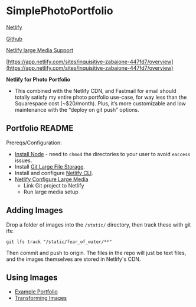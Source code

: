 # SimplePhotoPortfolio

  [Netlify](https://app.netlify.com/sites/inquisitive-zabaione-447fd7/overview) 

  [Github](https://github.com/samclayj/SimplePhotoPortfolio/tree/main) 

  [Netlify large Media Support](https://app.netlify.com/sites/inquisitive-zabaione-447fd7/large-media) 

 [https://app.netlify.com/sites/inquisitive-zabaione-447fd7/overview](https://app.netlify.com/sites/inquisitive-zabaione-447fd7/overview) 

**Netlify for Photo Portfolio**

* This combined with the Netlify CDN, and Fastmail for email should totally satisfy my entire photo portfolio use-case, for way less than the Squarespace cost (~$20/month). Plus, it’s more customizable and low maintenance with the “deploy on git push” options.


## Portfolio README

Prereqs/Configuration:

- [Install Node](https://nodejs.org/en/download/) - need to `chmod` the directories to your user to avoid `eaccess` issues.
- Install [Git Large File Storage](https://git-lfs.github.com).
- Install and configure [Netlify CLI](https://docs.netlify.com/cli/get-started/#authentication).
- [Netlify Configure Large Media](https://docs.netlify.com/large-media/setup/)
  - Link Git project to Netlify
  - Run large media setup

## Adding Images

Drop a folder of images into the `/static/` directory, then track these with git ifs:

```
git lfs track "/static/fear_of_water/**"
```

Then commit and push to origin. The files in the repo will just be text files, and the images themselves are stored in Netlify's CDN.

## Using Images

- [Example Portfolio](https://github.com/netlify/netlify-photo-gallery)
- [Transforming Images](https://docs.netlify.com/large-media/transform-images/)



